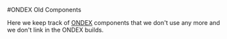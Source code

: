 #ONDEX Old Components

Here we keep track of [ONDEX](https://github.com/Rothamsted/ondex-full) components that we don't use any more and we don't link in the ONDEX builds.
  
